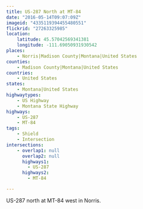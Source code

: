 ```yaml
---
title: US-287 North at MT-84
date: "2016-05-14T09:07:09Z"
imageid: "4335119394455480551"
flickrid: "27263325985"
location:
    latitude: 45.57042569341381
    longitude: -111.69050931930542
places:
    - Norris|Madison County|Montana|United States
counties:
    - Madison County|Montana|United States
countries:
    - United States
states:
    - Montana|United States
highwaytypes:
    - US Highway
    - Montana State Highway
highways:
    - US-287
    - MT-84
tags:
    - Shield
    - Intersection
intersections:
    - overlap1: null
      overlap2: null
      highways1:
        - US-287
      highways2:
        - MT-84

---
```

US-287 north at MT-84 west in Norris.